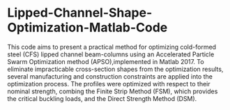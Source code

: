 # Lipped-Channel-Shape-Optimization-Matlab-Code

This code aims to present a practical method for optimizing cold-formed steel (CFS) lipped channel beam-columns using an Accelerated Particle Swarm Optimization method (APSO),implemented in Matlab 2017. To eliminate impracticable cross-section shapes from the optimization results, several manufacturing and construction constraints are applied into the optimization process. The profiles were optimized with respect to their nominal strength, combing the Finite Strip Method (FSM), which provides the critical buckling loads, and the Direct Strength Method (DSM).
